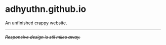 # adhyuthn.github.io
An unfinished crappy website.

---------------------------------

*~~Responsive design is stil miles away.~~*